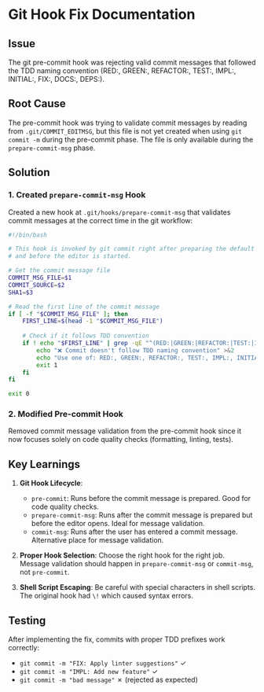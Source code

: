 # Git Hook Fix Documentation

## Issue
The git pre-commit hook was rejecting valid commit messages that followed the TDD naming convention (RED:, GREEN:, REFACTOR:, TEST:, IMPL:, INITIAL:, FIX:, DOCS:, DEPS:).

## Root Cause
The pre-commit hook was trying to validate commit messages by reading from `.git/COMMIT_EDITMSG`, but this file is not yet created when using `git commit -m` during the pre-commit phase. The file is only available during the `prepare-commit-msg` phase.

## Solution

### 1. Created `prepare-commit-msg` Hook
Created a new hook at `.git/hooks/prepare-commit-msg` that validates commit messages at the correct time in the git workflow:

```bash
#!/bin/bash

# This hook is invoked by git commit right after preparing the default log message,
# and before the editor is started.

# Get the commit message file
COMMIT_MSG_FILE=$1
COMMIT_SOURCE=$2
SHA1=$3

# Read the first line of the commit message
if [ -f "$COMMIT_MSG_FILE" ]; then
    FIRST_LINE=$(head -1 "$COMMIT_MSG_FILE")
    
    # Check if it follows TDD convention
    if ! echo "$FIRST_LINE" | grep -qE "^(RED:|GREEN:|REFACTOR:|TEST:|IMPL:|INITIAL:|FIX:|DOCS:|DEPS:)"; then
        echo "❌ Commit doesn't follow TDD naming convention" >&2
        echo "Use one of: RED:, GREEN:, REFACTOR:, TEST:, IMPL:, INITIAL:, FIX:, DOCS:, DEPS: prefix" >&2
        exit 1
    fi
fi

exit 0
```

### 2. Modified Pre-commit Hook
Removed commit message validation from the pre-commit hook since it now focuses solely on code quality checks (formatting, linting, tests).

## Key Learnings

1. **Git Hook Lifecycle**: 
   - `pre-commit`: Runs before the commit message is prepared. Good for code quality checks.
   - `prepare-commit-msg`: Runs after the commit message is prepared but before the editor opens. Ideal for message validation.
   - `commit-msg`: Runs after the user has entered a commit message. Alternative place for message validation.

2. **Proper Hook Selection**: Choose the right hook for the right job. Message validation should happen in `prepare-commit-msg` or `commit-msg`, not `pre-commit`.

3. **Shell Script Escaping**: Be careful with special characters in shell scripts. The original hook had `\!` which caused syntax errors.

## Testing
After implementing the fix, commits with proper TDD prefixes work correctly:
- `git commit -m "FIX: Apply linter suggestions"` ✓
- `git commit -m "IMPL: Add new feature"` ✓
- `git commit -m "bad message"` ✗ (rejected as expected)